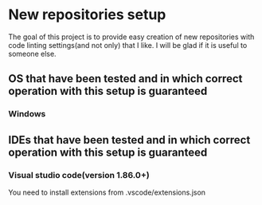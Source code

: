 # New repositories setup
The goal of this project is to provide easy creation of new repositories with code linting settings(and not only) that I like.
I will be glad if it is useful to someone else.

## OS that have been tested and in which correct operation with this setup is guaranteed
### Windows

## IDEs that have been tested and in which correct operation with this setup is guaranteed
### Visual studio code(version 1.86.0+)
You need to install extensions from .vscode/extensions.json
